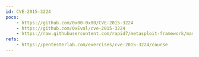 ```yaml
---
id: CVE-2015-3224
pocs:
    - https://github.com/0x00-0x00/CVE-2015-3224
    - https://github.com/0xEval/cve-2015-3224
    - https://raw.githubusercontent.com/rapid7/metasploit-framework/master/modules/exploits/multi/http/rails_web_console_v2_code_exec.rb
refs:
    - https://pentesterlab.com/exercises/cve-2015-3224/course
---
```

